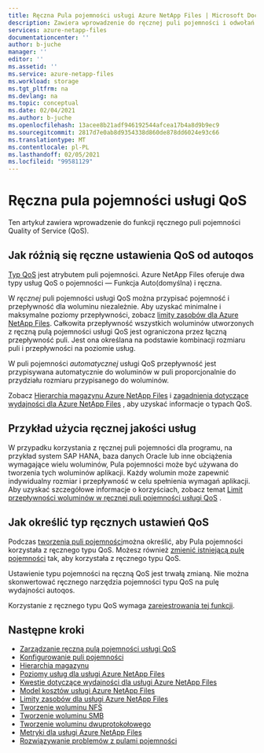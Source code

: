 ```yaml
---
title: Ręczna Pula pojemności usługi Azure NetApp Files | Microsoft Docs
description: Zawiera wprowadzenie do ręcznej puli pojemności i odwołań do dodatkowych informacji.
services: azure-netapp-files
documentationcenter: ''
author: b-juche
manager: ''
editor: ''
ms.assetid: ''
ms.service: azure-netapp-files
ms.workload: storage
ms.tgt_pltfrm: na
ms.devlang: na
ms.topic: conceptual
ms.date: 02/04/2021
ms.author: b-juche
ms.openlocfilehash: 13acee8b21adf946192544afcea17b4a8d9b9ec9
ms.sourcegitcommit: 2817d7e0ab8d9354338d860de878dd6024e93c66
ms.translationtype: MT
ms.contentlocale: pl-PL
ms.lasthandoff: 02/05/2021
ms.locfileid: "99581129"
---
```

# <a name="manual-qos-capacity-pool"></a>Ręczna pula pojemności usługi QoS

Ten artykuł zawiera wprowadzenie do funkcji ręcznego puli pojemności Quality of Service (QoS).

## <a name="how-manual-qos-differs-from-auto-qos"></a>Jak różnią się ręczne ustawienia QoS od autoqos

[Typ QoS](azure-netapp-files-understand-storage-hierarchy.md#qos_types) jest atrybutem puli pojemności. Azure NetApp Files oferuje dwa typy usług QoS o pojemności — Funkcja Auto(domyślna) i ręczna.  

W *ręcznej* puli pojemności usługi QoS można przypisać pojemność i przepływność dla woluminu niezależnie. Aby uzyskać minimalne i maksymalne poziomy przepływności, zobacz [limity zasobów dla Azure NetApp Files](azure-netapp-files-resource-limits.md#resource-limits). Całkowita przepływność wszystkich woluminów utworzonych z ręczną pulą pojemności usługi QoS jest ograniczona przez łączną przepływność puli. Jest ona określana na podstawie kombinacji rozmiaru puli i przepływności na poziomie usług. 

W puli pojemności *automatycznej* usługi QoS przepływność jest przypisywana automatycznie do woluminów w puli proporcjonalnie do przydziału rozmiaru przypisanego do woluminów.  

Zobacz [Hierarchia magazynu Azure NetApp Files](azure-netapp-files-understand-storage-hierarchy.md) i [zagadnienia dotyczące wydajności dla Azure NetApp Files](azure-netapp-files-performance-considerations.md) , aby uzyskać informacje o typach QoS.

## <a name="example-of-using-manual-qos"></a>Przykład użycia ręcznej jakości usług

W przypadku korzystania z ręcznej puli pojemności dla programu, na przykład system SAP HANA, baza danych Oracle lub inne obciążenia wymagające wielu woluminów, Pula pojemności może być używana do tworzenia tych woluminów aplikacji.  Każdy wolumin może zapewnić indywidualny rozmiar i przepływność w celu spełnienia wymagań aplikacji.  Aby uzyskać szczegółowe informacje o korzyściach, zobacz temat [Limit przepływności woluminów w ręcznej puli pojemności usługi QoS](azure-netapp-files-service-levels.md#throughput-limit-examples-of-volumes-in-a-manual-qos-capacity-pool) .  

## <a name="how-to-specify-the-manual-qos-type"></a>Jak określić typ ręcznych ustawień QoS

Podczas [tworzenia puli pojemności](azure-netapp-files-set-up-capacity-pool.md)można określić, aby Pula pojemności korzystała z ręcznego typu QoS.  Możesz również [zmienić istniejącą pulę pojemności](manage-manual-qos-capacity-pool.md#change-to-qos) tak, aby korzystała z ręcznego typu QoS. 

Ustawienie typu pojemności na ręczną QoS jest trwałą zmianą. Nie można skonwertować ręcznego narzędzia pojemności typu QoS na pulę wydajności autoqos. 

Korzystanie z ręcznego typu QoS wymaga [zarejestrowania tej funkcji](manage-manual-qos-capacity-pool.md#register-the-feature).  

## <a name="next-steps"></a>Następne kroki

* [Zarządzanie ręczną pulą pojemności usługi QoS](manage-manual-qos-capacity-pool.md)
* [Konfigurowanie puli pojemności](azure-netapp-files-set-up-capacity-pool.md)
* [Hierarchia magazynu](azure-netapp-files-understand-storage-hierarchy.md) 
* [Poziomy usług dla usługi Azure NetApp Files](azure-netapp-files-service-levels.md)
* [Kwestie dotyczące wydajności dla usługi Azure NetApp Files](azure-netapp-files-performance-considerations.md)
* [Model kosztów usługi Azure NetApp Files](azure-netapp-files-cost-model.md)
* [Limity zasobów dla usługi Azure NetApp Files](azure-netapp-files-resource-limits.md)
* [Tworzenie woluminu NFS](azure-netapp-files-create-volumes.md)
* [Tworzenie woluminu SMB](azure-netapp-files-create-volumes-smb.md)
* [Tworzenie woluminu dwuprotokołowego](create-volumes-dual-protocol.md)
* [Metryki dla usługi Azure NetApp Files](azure-netapp-files-metrics.md)
* [Rozwiązywanie problemów z pulami pojemności](troubleshoot-capacity-pools.md)
